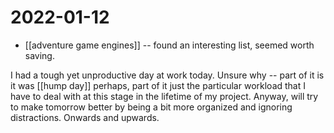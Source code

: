 # 2022-01-12

- [[adventure game engines]] -- found an interesting list, seemed worth saving.

I had a tough yet unproductive day at work today. Unsure why -- part of it is it was [[hump day]] perhaps, part of it just the particular workload that I have to deal with at this stage in the lifetime of my project. Anyway, will try to make tomorrow better by being a bit more organized and ignoring distractions. Onwards and upwards.